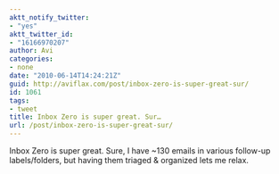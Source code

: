 ```yaml
---
aktt_notify_twitter:
- "yes"
aktt_twitter_id:
- "16166970207"
author: Avi
categories:
- none
date: "2010-06-14T14:24:21Z"
guid: http://aviflax.com/post/inbox-zero-is-super-great-sur/
id: 1061
tags:
- tweet
title: Inbox Zero is super great. Sur…
url: /post/inbox-zero-is-super-great-sur/
---
```

Inbox Zero is super great. Sure, I have ~130 emails in various follow-up labels/folders, but having them triaged & organized lets me relax.